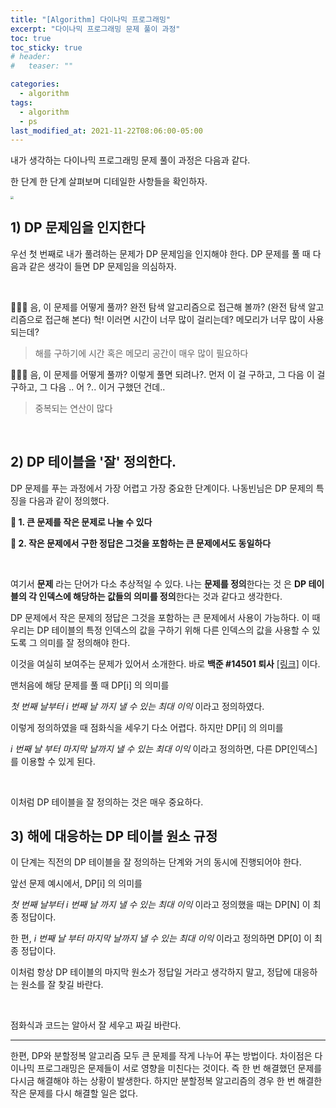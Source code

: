```yaml
---
title: "[Algorithm] 다이나믹 프로그래밍"
excerpt: "다이나믹 프로그래밍 문제 풀이 과정"
toc: true
toc_sticky: true
# header:
#   teaser: ""

categories:
  - algorithm
tags:
  - algorithm
  - ps
last_modified_at: 2021-11-22T08:06:00-05:00
---
```


내가 생각하는 다이나믹 프로그래밍 문제 풀이 과정은 다음과 같다.

한 단계 한 단계 살펴보며 디테일한 사항들을 확인하자.

<img src="https://user-images.githubusercontent.com/56385667/142775260-a7662c9c-8bcb-4990-967a-c42b3133ccc8.png" style="zoom: 30%"/>

## 1) DP 문제임을 인지한다

우선 첫 번째로 내가 풀려하는 문제가 DP 문제임을 인지해야 한다. DP 문제를 풀 때 다음과 같은 생각이 들면 DP 문제임을 의심하자.

<br/>

🙇🏻‍♂️ 음, 이 문제를 어떻게 풀까? 완전 탐색 알고리즘으로 접근해 볼까? (완전 탐색 알고리즘으로 접근해 본다) 헉! 이러면 시간이 너무 많이 걸리는데? 메모리가 너무 많이 사용되는데?

> 해를 구하기에 시간 혹은 메모리 공간이 매우 많이 필요하다

🙇🏻‍♂️ 음, 이 문제를 어떻게 풀까? 이렇게 풀면 되려나?. 먼저 이 걸 구하고, 그 다음 이 걸 구하고, 그 다음 .. 어 ?.. 이거 구했던 건데..

> 중복되는 연산이 많다

<br/>

## 2) DP 테이블을 '잘' 정의한다.

DP 문제를 푸는 과정에서 가장 어렵고 가장 중요한 단계이다. 나동빈님은 DP 문제의 특징을 다음과 같이 정의했다.

**🎯 1. 큰 문제를 작은 문제로 나눌 수 있다**

**🎯 2. 작은 문제에서 구한 정답은 그것을 포함하는 큰 문제에서도 동일하다**

<br/>

여기서 **문제** 라는 단어가 다소 추상적일 수 있다. 나는 **문제를 정의**한다는 것 은 **DP 테이블의 각 인덱스에 해당하는 값들의 의미를 정의**한다는 것과 같다고 생각한다.

DP 문제에서 작은 문제의 정답은 그것을 포함하는 큰 문제에서 사용이 가능하다. 이 때 우리는 DP 테이블의 특정 인덱스의 값을 구하기 위해 다른 인덱스의 값을 사용할 수 있도록 그 의미를 잘 정의해야 한다.

이것을 여실히 보여주는 문제가 있어서 소개한다. 바로 **백준 #14501 퇴사** [[링크]](https://www.acmicpc.net/problem/14501) 이다.

맨처음에 해당 문제를 풀 때 DP[i] 의 의미를

_첫 번째 날부터 i 번째 날 까지 낼 수 있는 최대 이익_ 이라고 정의하였다.

이렇게 정의하였을 때 점화식을 세우기 다소 어렵다. 하지만 DP[i] 의 의미를

_i 번째 날 부터 마지막 날까지 낼 수 있는 최대 이익_ 이라고 정의하면, 다른 DP[인덱스] 를 이용할 수 있게 된다.

<br/>

이처럼 DP 테이블을 잘 정의하는 것은 매우 중요하다.

## 3) 해에 대응하는 DP 테이블 원소 규정

이 단계는 직전의 DP 테이블을 잘 정의하는 단계와 거의 동시에 진행되어야 한다.

앞선 문제 예시에서, DP[i] 의 의미를

_첫 번째 날부터 i 번째 날 까지 낼 수 있는 최대 이익_ 이라고 정의했을 때는 DP[N] 이 최종 정답이다.

한 편, _i 번째 날 부터 마지막 날까지 낼 수 있는 최대 이익_ 이라고 정의하면 DP[0] 이 최종 정답이다.

이처럼 항상 DP 테이블의 마지막 원소가 정답일 거라고 생각하지 말고, 정답에 대응하는 원소를 잘 찾길 바란다.

<br/>

점화식과 코드는 알아서 잘 세우고 짜길 바란다.

---

한편, DP와 분할정복 알고리즘 모두 큰 문제를 작게 나누어 푸는 방법이다. 차이점은 다이나믹 프로그래밍은 문제들이 서로 영향을 미친다는 것이다. 즉 한 번 해결했던 문제를 다시금 해결해야 하는 상황이 발생한다. 하지만 분할정복 알고리즘의 경우 한 번 해결한 작은 문제를 다시 해결할 일은 없다.
